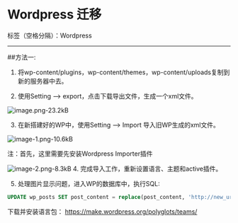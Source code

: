 ﻿# Wordpress 迁移 

标签（空格分隔）：Wordpress 

---

##方法一:

1. 将wp-content/plugins，wp-content/themes，wp-content/uploads复制到新的服务器中去。

2. 使用Setting –> export，点击下载导出文件，生成一个xml文件。

![image.png-23.2kB][1]

3. 在新搭建好的WP中，使用Setting –> Import 导入旧WP生成的xml文件。

![image-1.png-10.6kB][2]

注：首先，这里需要先安装Wordpress Importer插件

![image-2.png-8.3kB][3]
4. 完成导入工作，重新设置语言、主题和active插件。

5. 处理图片显示问题，进入WP的数据库中，执行SQL:

```SQL
UPDATE wp_posts SET post_content = replace(post_content, 'http://new_url/new_root/','http://new_url/new_root/');
```
下载并安装语言包：
https://make.wordpress.org/polyglots/teams/


  [1]: http://static.zybuluo.com/happinessnch/d748a3imncl63czjqy6ohpov/image.png
  [2]: http://static.zybuluo.com/happinessnch/2sm6rmyiuduz41axzenkfpqk/image-1.png
  [3]: http://static.zybuluo.com/happinessnch/7ocxujx01e3bnx5xgy9ytg2v/image-2.png